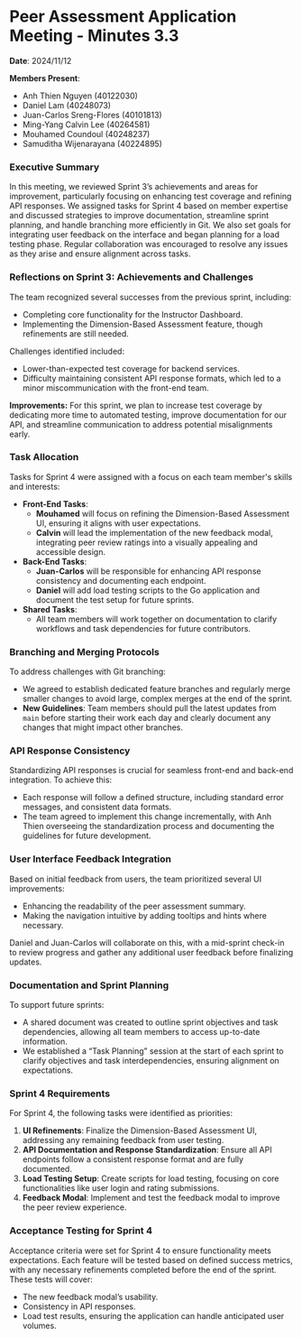 # Peer Assessment Application Meeting \- Minutes 3.3

**Date**: 2024/11/12

**Members Present**:

* Anh Thien Nguyen (40122030)  
* Daniel Lam (40248073)  
* Juan-Carlos Sreng-Flores (40101813)  
* Ming-Yang Calvin Lee (40264581)  
* Mouhamed Coundoul (40248237)
* Samuditha Wijenarayana (40224895)

### **Executive Summary**

In this meeting, we reviewed Sprint 3’s achievements and areas for improvement, particularly focusing on enhancing test coverage and refining API responses. We assigned tasks for Sprint 4 based on member expertise and discussed strategies to improve documentation, streamline sprint planning, and handle branching more efficiently in Git. We also set goals for integrating user feedback on the interface and began planning for a load testing phase. Regular collaboration was encouraged to resolve any issues as they arise and ensure alignment across tasks.

### **Reflections on Sprint 3: Achievements and Challenges**

The team recognized several successes from the previous sprint, including:

* Completing core functionality for the Instructor Dashboard.  
* Implementing the Dimension-Based Assessment feature, though refinements are still needed.

Challenges identified included:

* Lower-than-expected test coverage for backend services.  
* Difficulty maintaining consistent API response formats, which led to a minor miscommunication with the front-end team.

**Improvements:** For this sprint, we plan to increase test coverage by dedicating more time to automated testing, improve documentation for our API, and streamline communication to address potential misalignments early.

### 

### 

### 

### 

### **Task Allocation**

Tasks for Sprint 4 were assigned with a focus on each team member's skills and interests:

* **Front-End Tasks**:  
  * **Mouhamed** will focus on refining the Dimension-Based Assessment UI, ensuring it aligns with user expectations.  
  * **Calvin** will lead the implementation of the new feedback modal, integrating peer review ratings into a visually appealing and accessible design.  
* **Back-End Tasks**:  
  * **Juan-Carlos** will be responsible for enhancing API response consistency and documenting each endpoint.  
  * **Daniel** will add load testing scripts to the Go application and document the test setup for future sprints.  
* **Shared Tasks**:  
  * All team members will work together on documentation to clarify workflows and task dependencies for future contributors.

### **Branching and Merging Protocols**

To address challenges with Git branching:

* We agreed to establish dedicated feature branches and regularly merge smaller changes to avoid large, complex merges at the end of the sprint.  
* **New Guidelines**: Team members should pull the latest updates from `main` before starting their work each day and clearly document any changes that might impact other branches.

### **API Response Consistency**

Standardizing API responses is crucial for seamless front-end and back-end integration. To achieve this:

* Each response will follow a defined structure, including standard error messages, and consistent data formats.  
* The team agreed to implement this change incrementally, with Anh Thien overseeing the standardization process and documenting the guidelines for future development.

### **User Interface Feedback Integration**

Based on initial feedback from users, the team prioritized several UI improvements:

* Enhancing the readability of the peer assessment summary.  
* Making the navigation intuitive by adding tooltips and hints where necessary.

Daniel and Juan-Carlos will collaborate on this, with a mid-sprint check-in to review progress and gather any additional user feedback before finalizing updates.

### **Documentation and Sprint Planning**

To support future sprints:

* A shared document was created to outline sprint objectives and task dependencies, allowing all team members to access up-to-date information.  
* We established a “Task Planning” session at the start of each sprint to clarify objectives and task interdependencies, ensuring alignment on expectations.

### **Sprint 4 Requirements**

For Sprint 4, the following tasks were identified as priorities:

1. **UI Refinements**: Finalize the Dimension-Based Assessment UI, addressing any remaining feedback from user testing.  
2. **API Documentation and Response Standardization**: Ensure all API endpoints follow a consistent response format and are fully documented.  
3. **Load Testing Setup**: Create scripts for load testing, focusing on core functionalities like user login and rating submissions.  
4. **Feedback Modal**: Implement and test the feedback modal to improve the peer review experience.

### **Acceptance Testing for Sprint 4**

Acceptance criteria were set for Sprint 4 to ensure functionality meets expectations. Each feature will be tested based on defined success metrics, with any necessary refinements completed before the end of the sprint. These tests will cover:

* The new feedback modal’s usability.  
* Consistency in API responses.  
* Load test results, ensuring the application can handle anticipated user volumes.  
  
